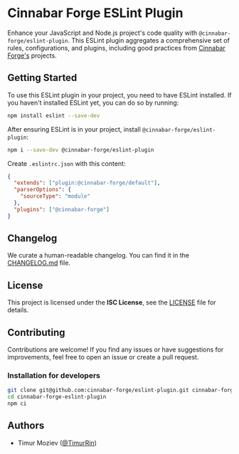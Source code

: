 # Cinnabar Forge ESLint Plugin

Enhance your JavaScript and Node.js project's code quality with `@cinnabar-forge/eslint-plugin`. This ESLint plugin aggregates a comprehensive set of rules, configurations, and plugins, including good practices from [Cinnabar Forge's](https://github.com/cinnabar-forge) projects.

## Getting Started

To use this ESLint plugin in your project, you need to have ESLint installed. If you haven't installed ESLint yet, you can do so by running:

```bash
npm install eslint --save-dev
```

After ensuring ESLint is in your project, install `@cinnabar-forge/eslint-plugin`:

```bash
npm i --save-dev @cinnabar-forge/eslint-plugin
```

Create `.eslintrc.json` with this content:

```json
{
  "extends": ["plugin:@cinnabar-forge/default"],
  "parserOptions": {
    "sourceType": "module"
  },
  "plugins": ["@cinnabar-forge"]
}
```

## Changelog

We curate a human-readable changelog. You can find it in the [CHANGELOG.md](CHANGELOG.md) file.

## License

This project is licensed under the **ISC License**, see the [LICENSE](LICENSE) file for details.

## Contributing

Contributions are welcome! If you find any issues or have suggestions for improvements, feel free to open an issue or create a pull request.

### Installation for developers

```bash
git clone git@github.com:cinnabar-forge/eslint-plugin.git cinnabar-forge-eslint-plugin
cd cinnabar-forge-eslint-plugin
npm ci
```

## Authors

- Timur Moziev ([@TimurRin](https://github.com/TimurRin))
